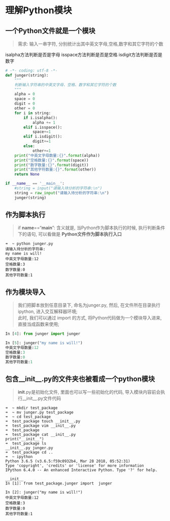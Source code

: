 # 理解Python模块

## 一个Python文件就是一个模块

> 需求:  输入一串字符, 分别统计出其中英文字母,空格,数字和其它字符的个数

isalpha方法判断是否是字母
isspace方法判断是否是空格
isdigit方法判断是否是数字

```python
# -*- coding: utf-8 -*-
def junger(string):
    """
    判断输入字符串的中英文字母、空格、数字和其它字符的个数
    """
    alpha = 0
    space = 0
    digit = 0
    other = 0
    for i in string:
        if i.isalpha():
            alpha += 1
        elif i.isspace():
            space+=1
        elif i.isdigit():           
            digit+=1
        else:
            other+=1
    print("中英文字母数量:{}".format(alpha))
    print("空格数量:{}".format(space))
    print("数字数量:{}".format(digit))
    print("其他字符数量:{}".format(other))
    return None

if __name__ == '__main__':
    #string = input("请输入待分析的字符串:\n")
    string = raw_input("请输入待分析的字符串:\n")
    junger(string)
```


## 作为脚本执行

> if __name__==“__main__”:  含义就是, 当Python作为脚本执行的时候, 执行判断条件下的语句, 可以看做是 **Python文件作为脚本执行入口**  

```shell
➜  ~ python junger.py
请输入待分析的字符串:
my name is will!
中英文字母数量:12
空格数量:3
数字数量:0
其他字符数量:1
```

## 作为模块导入

> 我们把脚本放到任意目录下, 命名为junger.py, 然后, 在文件所在目录执行ipython, 进入交互解释器环境;  
> 此时, 我们可以通过 import 的方式, 将Python代码做为一个模块导入进来, 直接当成函数来使用;  

```python
In [4]: from junger import junger

In [5]: junger("my name is will!")
中英文字母数量:12
空格数量:3
数字数量:0
其他字符数量:1
```


## 包含__init__.py的文件夹也被看成一个python模块

> __init__.py是初始化文件, 里面也可以写一些初始化的代码, 导入模块内容前会执行__init__.py文件代码

```shell
➜  ~ mkdir test_package
➜  ~ mv junger.py test_package
➜  ~ cd test_package
➜  test_package touch __init__.py
➜  test_package vim __init__.py
➜  test_package
➜  test_package cat __init__.py
print("__init__")
➜  test_package ls
__init__.py junger.py
➜  test_package cd ..
➜  ~ ipython
Python 3.6.5 (v3.6.5:f59c0932b4, Mar 28 2018, 05:52:31)
Type 'copyright', 'credits' or 'license' for more information
IPython 6.4.0 -- An enhanced Interactive Python. Type '?' for help.

__init__
In [1]: from test_package.junger import  junger

In [2]: junger("my name is will!")
中英文字母数量:12
空格数量:3
数字数量:0
其他字符数量:1
```



